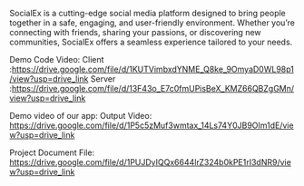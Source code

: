 SocialEx is a cutting-edge social media platform designed to bring people together in a safe, engaging, and user-friendly environment. Whether you’re connecting with friends, sharing your passions, or discovering new communities, SocialEx offers a seamless experience tailored to your needs.

Demo Code Video:
Client :https://drive.google.com/file/d/1KUTVimbxdYNME_Q8ke_9OmyaD0WL98p1/view?usp=drive_link
Server :https://drive.google.com/file/d/13F43o_E7c0fmUPisBeX_KMZ66QBZgGMn/view?usp=drive_link

Demo video of our app:
Output Video: https://drive.google.com/file/d/1P5c5zMuf3wmtax_14Ls74Y0JB9OIm1dE/view?usp=drive_link


Project Document File: https://drive.google.com/file/d/1PUJDyIQQx6644lrZ324b0kPE1rI3dNR9/view?usp=drive_link 



